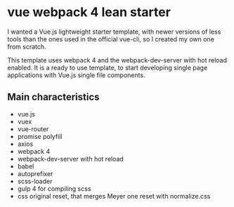 # vue webpack 4 lean starter
I wanted a Vue.js lightweight starter template, with newer versions of less tools than the ones used in the official vue-cli, so I created my own one from scratch.

This template uses webpack 4 and the webpack-dev-server with hot reload enabled.
It is a ready to use template, to start developing single page applications with Vue.js single file components.

## Main characteristics
- vue.js
- vuex
- vue-router
- promise polyfill
- axios
- webpack 4
- webpack-dev-server with hot reload
- babel
- autoprefixer
- scss-loader
- gulp 4 for compiling scss
- css original reset, that merges Meyer one reset with normalize.css
